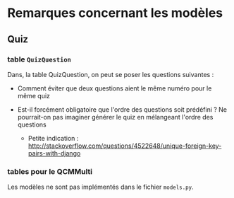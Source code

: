 # Remarques concernant les modèles

## Quiz

### table `QuizQuestion`

Dans, la table QuizQuestion, on peut se poser les questions suivantes :

*   Comment éviter que deux questions aient le même numéro pour le même quiz
*   Est-il forcément obligatoire que l'ordre des questions soit prédéfini ?
    Ne pourrait-on pas imaginer générer le quiz en mélangeant l'ordre des questions

    *   Petite indication :
        http://stackoverflow.com/questions/4522648/unique-foreign-key-pairs-with-django
        
### tables pour le QCMMulti

Les modèles ne sont pas implémentés dans le fichier `models.py`.


